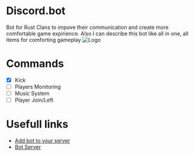# Discord.bot

Bot for Rust Clans to impove their communication and create more comfortable game expirience. 
Also I can describe this bot like all in one, all items for comforting gameplay
![Logo](https://i.morioh.com/210715/ff989a40.webp)

# Commands

- [x] Kick 
- [ ] Players Monitoring
- [ ] Music System
- [ ] Player Join/Left

# Usefull links

- [Add bot to your server](https://cutt.ly/rustcampbot)
- [Bot Server](https://discord.gg/jZPSbdHpNk)
